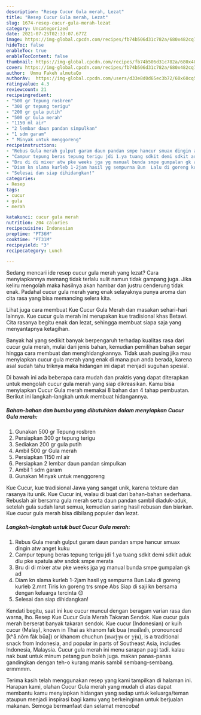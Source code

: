 ```yaml
---
description: "Resep Cucur Gula merah, Lezat"
title: "Resep Cucur Gula merah, Lezat"
slug: 1674-resep-cucur-gula-merah-lezat
category: Uncategorized
date: 2021-07-25T02:33:07.677Z
image: https://img-global.cpcdn.com/recipes/fb74b506d31c782a/680x482cq70/cucur-gula-merah-foto-resep-utama.jpg
hideToc: false
enableToc: true
enableTocContent: false
thumbnail: https://img-global.cpcdn.com/recipes/fb74b506d31c782a/680x482cq70/cucur-gula-merah-foto-resep-utama.jpg
cover: https://img-global.cpcdn.com/recipes/fb74b506d31c782a/680x482cq70/cucur-gula-merah-foto-resep-utama.jpg
author:  Ummu Fakeh almutaQo
authorAv:  https://img-global.cpcdn.com/users/d33e8d0d65ec3b72/60x60cq50/avatar.jpg
ratingvalue: 4.3
reviewcount: 21
recipeingredient:
- "500 gr Tepung rosbren"
- "300 gr tepung terigu"
- "200 gr gula putih"
- "500 gr Gula merah"
- "1150 ml air"
- "2 lembar daun pandan simpulkan"
- "1 sdm garam"
- " Minyak untuk menggoreng"
recipeinstructions:
- "Rebus Gula merah gulput garam daun pandan smpe hancur smuax dingin atw anget kuku"
- "Campur tepung beras tepung terigu jdi 1.ya tuang sdkit demi sdkit aduk dlu pke spatula atw sndok smpe merata"
- "Bru di di mixer atw pke weeks jga yg manual bunda smpe gumpalan gk ad"
- "Diam kn slama kurleb 1-2jam hasil yg sempurna Bun  Lalu di goreng kurleb 2.mnt Tiris kn goreng trs smpe Abs  Siap di saji kn bersama dengan keluarga tercinta 😊"
- "Selesai dan siap dihidangkan!"
categories:
- Resep
tags:
- cucur
- gula
- merah

katakunci: cucur gula merah 
nutrition: 204 calories
recipecuisine: Indonesian
preptime: "PT36M"
cooktime: "PT31M"
recipeyield: "3"
recipecategory: Lunch

---
```



Sedang mencari ide resep cucur gula merah yang lezat? Cara menyiapkannya memang tidak terlalu sulit namun tidak gampang juga. Jika keliru mengolah maka hasilnya akan hambar dan justru cenderung tidak enak. Padahal cucur gula merah yang enak selayaknya punya aroma dan cita rasa yang bisa memancing selera kita.


Lihat juga cara membuat Kue Cucur Gula Merah dan masakan sehari-hari lainnya. Kue cucur gula merah ini merupakan kue tradisional khas Betawi. Cita rasanya begitu enak dan lezat, sehingga membuat siapa saja yang menyantapnya ketagihan.

Banyak hal yang sedikit banyak berpengaruh terhadap kualitas rasa dari cucur gula merah, mulai dari jenis bahan, kemudian pemilihan bahan segar hingga cara membuat dan menghidangkannya. Tidak usah pusing jika mau menyiapkan cucur gula merah yang enak di mana pun anda berada, karena asal sudah tahu triknya maka hidangan ini dapat menjadi suguhan spesial.


Di bawah ini ada beberapa cara mudah dan praktis yang dapat diterapkan untuk mengolah cucur gula merah yang siap dikreasikan. Kamu bisa menyiapkan Cucur Gula merah memakai 8 bahan dan 4 tahap pembuatan. Berikut ini langkah-langkah untuk membuat hidangannya.

<!--inarticleads1-->

##### Bahan-bahan dan bumbu yang dibutuhkan dalam menyiapkan Cucur Gula merah:

1. Gunakan 500 gr Tepung rosbren
1. Persiapkan 300 gr tepung terigu
1. Sediakan 200 gr gula putih
1. Ambil 500 gr Gula merah
1. Persiapkan 1150 ml air
1. Persiapkan 2 lembar daun pandan simpulkan
1. Ambil 1 sdm garam
1. Gunakan  Minyak untuk menggoreng


Kue Cucur, kue tradisional Jawa yang sangat unik, karena tekture dan rasanya itu unik. Kue Cucur ini, walau di buat dari bahan-bahan sederhana. Rebuslah air bersama gula merah serta daun pandan sambil diaduk-aduk, setelah gula sudah larut semua, kemudian saring hasil rebusan dan biarkan. Kue cucur gula merah bisa dibilang populer dan lezat. 

<!--inarticleads2-->

##### Langkah-langkah untuk buat Cucur Gula merah:

1. Rebus Gula merah gulput garam daun pandan smpe hancur smuax dingin atw anget kuku
1. Campur tepung beras tepung terigu jdi 1.ya tuang sdkit demi sdkit aduk dlu pke spatula atw sndok smpe merata
1. Bru di di mixer atw pke weeks jga yg manual bunda smpe gumpalan gk ad
1. Diam kn slama kurleb 1-2jam hasil yg sempurna Bun  Lalu di goreng kurleb 2.mnt Tiris kn goreng trs smpe Abs  Siap di saji kn bersama dengan keluarga tercinta 😊
1. Selesai dan siap dihidangkan!

Kendati begitu, saat ini kue cucur muncul dengan beragam varian rasa dan warna, lho. Resep Kue Cucur Gula Merah Takaran Sendok. Kue cucur gula merah berserat banyak takaran sendok. Kue cucur (Indonesian) or kuih cucur (Malay), known in Thai as khanom fak bua (ขนมฝักบัว, pronounced [kʰā.nǒm fàk būa]) or khanom chuchun (ขนมจู้จุน or จูจุ่น), is a traditional snack from Indonesia, and popular in parts of Southeast Asia, includes Indonesia, Malaysia. Cucur gula merah ini menu sarapan pagi tadi. kalau nak buat untuk minum petang pun boleh juga. makan panas-panas gandingkan dengan teh-o kurang manis sambil sembang-sembang. ermmmm. 

Terima kasih telah menggunakan resep yang kami tampilkan di halaman ini. Harapan kami, olahan Cucur Gula merah yang mudah di atas dapat membantu kamu menyiapkan hidangan yang sedap untuk keluarga/teman ataupun menjadi inspirasi bagi kamu yang berkeinginan untuk berjualan makanan. Semoga bermanfaat dan selamat mencoba!
